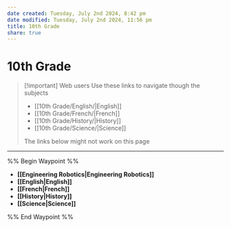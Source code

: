 ```yaml
---
date created: Tuesday, July 2nd 2024, 8:42 pm
date modified: Tuesday, July 2nd 2024, 11:56 pm
title: 10th Grade
share: true
---
```


# 10th Grade

> [!important] Web users
> Use these links to navigate though the subjects
> - [[10th Grade/English/|English]]
> - [[10th Grade/French/|French]]
> - [[10th Grade/History/|History]]
> - [[10th Grade/Science/|Science]]
> 
> The links below might not work on this page

---


%% Begin Waypoint %%
- **[[Engineering Robotics|Engineering Robotics]]**
- **[[English|English]]**
- **[[French|French]]**
- **[[History|History]]**
- **[[Science|Science]]**

%% End Waypoint %%
